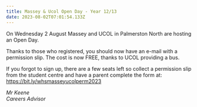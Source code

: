 ```yaml
---
title: Massey & Ucol Open Day - Year 12/13
date: 2023-08-02T07:01:54.133Z
---
```

On Wednesday 2 August Massey and UCOL in Palmerston North are hosting an Open Day.  

Thanks to those who registered, you should now have an e-mail with a permission slip. The cost is now FREE, thanks to UCOL providing a bus.  

If you forgot to sign up, there are a few seats left so collect a permission slip from the student centre and have a parent complete the form at: [https://bit.ly/whsmasseyucolperm2023 ](https://docs.google.com/forms/d/e/1FAIpQLSfeWmwoZSPvxJ558mguTC-FBqHWGvaPV6Ae9fNJxPmjHc_hiw/viewform) 

*Mr Keene\
Careers Advisor*